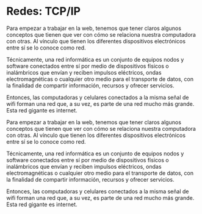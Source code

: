 # Redes: TCP/IP 

Para empezar a trabajar en la web, tenemos que tener claros algunos conceptos que tienen que ver con cómo se relaciona nuestra computadora con otras. Al vínculo que tienen los diferentes dispositivos electrónicos entre sí se lo conoce como red.

Técnicamente, una red informática es un conjunto de equipos nodos y software conectados entre sí por medio de dispositivos físicos o inalámbricos que envían y reciben impulsos eléctricos, ondas electromagnéticas o cualquier otro medio para el transporte de datos, con la finalidad de compartir información, recursos y ofrecer servicios.

Entonces, las computadoras y celulares conectados a la misma señal de wifi forman una red que, a su vez, es parte de una red mucho más grande. Esta red gigante es internet.

Para empezar a trabajar en la web, tenemos que tener claros algunos conceptos que tienen que ver con cómo se relaciona nuestra computadora con otras. Al vínculo que tienen los diferentes dispositivos electrónicos entre sí se lo conoce como red.

Técnicamente, una red informática es un conjunto de equipos nodos y software conectados entre sí por medio de dispositivos físicos o inalámbricos que envían y reciben impulsos eléctricos, ondas electromagnéticas o cualquier otro medio para el transporte de datos, con la finalidad de compartir información, recursos y ofrecer servicios.

Entonces, las computadoras y celulares conectados a la misma señal de wifi forman una red que, a su vez, es parte de una red mucho más grande. Esta red gigante es internet.